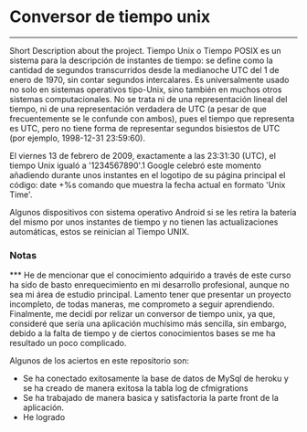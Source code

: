 # Conversor de tiempo unix
***
Short Description about the project.
Tiempo Unix o Tiempo POSIX es un sistema para la descripción de instantes de tiempo: se define como la cantidad de segundos transcurridos desde la medianoche UTC del 1 de enero de 1970, sin contar segundos intercalares. Es universalmente usado no solo en sistemas operativos tipo-Unix, sino también en muchos otros sistemas computacionales. No se trata ni de una representación lineal del tiempo, ni de una representación verdadera de UTC (a pesar de que frecuentemente se le confunde con ambos), pues el tiempo que representa es UTC, pero no tiene forma de representar segundos bisiestos de UTC (por ejemplo, 1998-12-31 23:59:60).

El viernes 13 de febrero de 2009, exactamente a las 23:31:30 (UTC), el tiempo Unix igualó a '1234567890'.1​ Google celebró este momento añadiendo durante unos instantes en el logotipo de su página principal el código: date +%s comando que muestra la fecha actual en formato 'Unix Time'.

Algunos dispositivos con sistema operativo Android si se les retira la batería del mismo por unos instantes de tiempo y no tienen las actualizaciones automáticas, estos se reinician al Tiempo UNIX.

### Notas
*** He de mencionar que el conocimiento adquirido a través de este curso ha sido de basto enrequecimiento en mi desarrollo profesional, aunque no sea mi área de estudio principal. 
Lamento tener que presentar un proyecto incompleto, de todas maneras, me comprometo a seguir aprendiendo. 
Finalmente, me decidí por relizar un conversor de tiempo unix, ya que, consideré que sería una aplicación muchísimo más sencilla, sin embargo, debido a la falta de tiempo y de ciertos conocimientos bases se me ha resultado un poco complicado.

Algunos de los aciertos en este repositorio son:
* Se ha conectado exitosamente la base de datos de MySql de heroku y se ha creado de manera exitosa la tabla log de cfmigrations
* Se ha trabajado de manera basica y satisfactoria la parte front de la aplicación.
* He logrado 